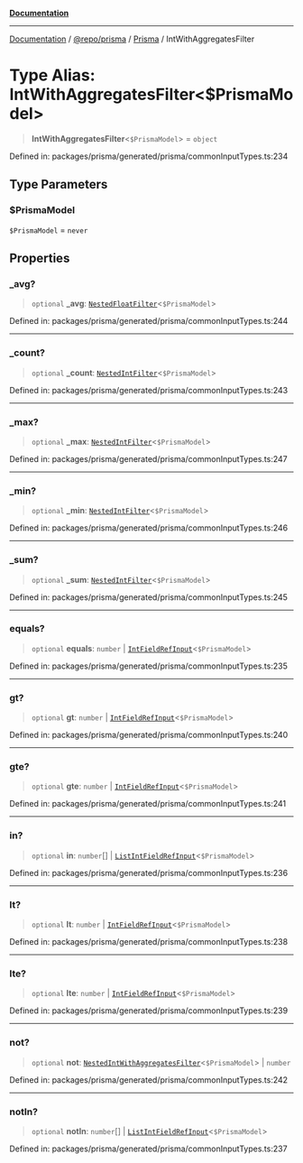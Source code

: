 [**Documentation**](../../../../../README.md)

***

[Documentation](../../../../../README.md) / [@repo/prisma](../../../README.md) / [Prisma](../README.md) / IntWithAggregatesFilter

# Type Alias: IntWithAggregatesFilter\<$PrismaModel\>

> **IntWithAggregatesFilter**\<`$PrismaModel`\> = `object`

Defined in: packages/prisma/generated/prisma/commonInputTypes.ts:234

## Type Parameters

### $PrismaModel

`$PrismaModel` = `never`

## Properties

### \_avg?

> `optional` **\_avg**: [`NestedFloatFilter`](NestedFloatFilter.md)\<`$PrismaModel`\>

Defined in: packages/prisma/generated/prisma/commonInputTypes.ts:244

***

### \_count?

> `optional` **\_count**: [`NestedIntFilter`](NestedIntFilter.md)\<`$PrismaModel`\>

Defined in: packages/prisma/generated/prisma/commonInputTypes.ts:243

***

### \_max?

> `optional` **\_max**: [`NestedIntFilter`](NestedIntFilter.md)\<`$PrismaModel`\>

Defined in: packages/prisma/generated/prisma/commonInputTypes.ts:247

***

### \_min?

> `optional` **\_min**: [`NestedIntFilter`](NestedIntFilter.md)\<`$PrismaModel`\>

Defined in: packages/prisma/generated/prisma/commonInputTypes.ts:246

***

### \_sum?

> `optional` **\_sum**: [`NestedIntFilter`](NestedIntFilter.md)\<`$PrismaModel`\>

Defined in: packages/prisma/generated/prisma/commonInputTypes.ts:245

***

### equals?

> `optional` **equals**: `number` \| [`IntFieldRefInput`](IntFieldRefInput.md)\<`$PrismaModel`\>

Defined in: packages/prisma/generated/prisma/commonInputTypes.ts:235

***

### gt?

> `optional` **gt**: `number` \| [`IntFieldRefInput`](IntFieldRefInput.md)\<`$PrismaModel`\>

Defined in: packages/prisma/generated/prisma/commonInputTypes.ts:240

***

### gte?

> `optional` **gte**: `number` \| [`IntFieldRefInput`](IntFieldRefInput.md)\<`$PrismaModel`\>

Defined in: packages/prisma/generated/prisma/commonInputTypes.ts:241

***

### in?

> `optional` **in**: `number`[] \| [`ListIntFieldRefInput`](ListIntFieldRefInput.md)\<`$PrismaModel`\>

Defined in: packages/prisma/generated/prisma/commonInputTypes.ts:236

***

### lt?

> `optional` **lt**: `number` \| [`IntFieldRefInput`](IntFieldRefInput.md)\<`$PrismaModel`\>

Defined in: packages/prisma/generated/prisma/commonInputTypes.ts:238

***

### lte?

> `optional` **lte**: `number` \| [`IntFieldRefInput`](IntFieldRefInput.md)\<`$PrismaModel`\>

Defined in: packages/prisma/generated/prisma/commonInputTypes.ts:239

***

### not?

> `optional` **not**: [`NestedIntWithAggregatesFilter`](NestedIntWithAggregatesFilter.md)\<`$PrismaModel`\> \| `number`

Defined in: packages/prisma/generated/prisma/commonInputTypes.ts:242

***

### notIn?

> `optional` **notIn**: `number`[] \| [`ListIntFieldRefInput`](ListIntFieldRefInput.md)\<`$PrismaModel`\>

Defined in: packages/prisma/generated/prisma/commonInputTypes.ts:237
